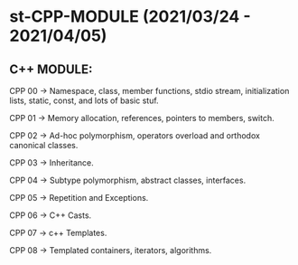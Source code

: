 # st-CPP-MODULE (2021/03/24 - 2021/04/05)

## C++ MODULE:

CPP 00 -> Namespace, class, member functions, stdio stream, initialization lists, static, const, and lots of basic stuf.

CPP 01 -> Memory allocation, references, pointers to members, switch.

CPP 02 -> Ad-hoc polymorphism, operators overload and orthodox canonical classes.

CPP 03 -> Inheritance.

CPP 04 -> Subtype polymorphism, abstract classes, interfaces.

CPP 05 -> Repetition and Exceptions.

CPP 06 -> C++ Casts.

CPP 07 -> c++ Templates.

CPP 08 -> Templated containers, iterators, algorithms.
